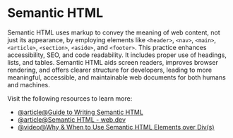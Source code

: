 # Semantic HTML

Semantic HTML uses markup to convey the meaning of web content, not just its appearance, by employing elements like `<header>`, `<nav>`, `<main>`, `<article>`, `<section>`, `<aside>`, and `<footer>`. This practice enhances accessibility, SEO, and code readability. It includes proper use of headings, lists, and tables. Semantic HTML aids screen readers, improves browser rendering, and offers clearer structure for developers, leading to more meaningful, accessible, and maintainable web documents for both humans and machines.

Visit the following resources to learn more:

- [@article@Guide to Writing Semantic HTML](https://cs.fyi/guide/writing-semantic-html)
- [@article@Semantic HTML - web.dev](https://web.dev/learn/html/semantic-html/)
- [@video@Why & When to Use Semantic HTML Elements over Div(s)](https://www.youtube.com/watch?v=bOUhq46fd5g)
